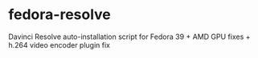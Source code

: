 # fedora-resolve
Davinci Resolve auto-installation script for Fedora 39 + AMD GPU fixes + h.264 video encoder plugin fix
